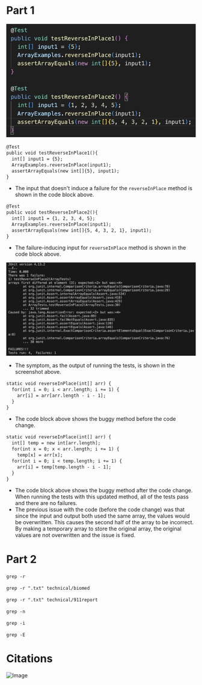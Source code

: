 # Part 1
![Image](W24_LR3_2.png)
```
@Test
public void testReverseInPlace1(){
  int[] input1 = {5};
  ArrayExamples.reverseInPlace(input1);
  assertArrayEquals(new int[]{5}, input1);
}
```
* The input that doesn't induce a failure for the `reverseInPlace` method is shown in the code block above.

```
@Test
public void testReverseInPlace2(){
  int[] input1 = {1, 2, 3, 4, 5};
  ArrayExamples.reverseInPlace(input1);
  assertArrayEquals(new int[]{5, 4, 3, 2, 1}, input1);
}
```
* The failure-inducing input for `reverseInPlace` method is shown in the code block above.

![Image](W24_LR3_3.png)
* The symptom, as the output of running the tests, is shown in the screenshot above.

```
static void reverseInPlace(int[] arr) {
  for(int i = 0; i < arr.length; i += 1) {
    arr[i] = arr[arr.length - i - 1];
  }
}
```
* The code block above shows the buggy method before the code change.

```
static void reverseInPlace(int[] arr) {
  int[] temp = new int[arr.length];
  for(int x = 0; x < arr.length; i += 1) {
    temp[x] = arr[x];
  for(int i = 0; i < temp.length; i += 1) {
    arr[i] = temp[temp.length - i - 1];
  }
}
```
* The code block above shows the buggy method after the code change. When running the tests with this updated method, all of the tests pass and there are no failures.
* The previous issue with the code (before the code change) was that since the input and output both used the same array, the values would be overwritten. This causes the second half of the array to be incorrect. By making a temporary array to store the original array, the original values are not overwritten and the issue is fixed.

# Part 2

`grep -r`

```grep -r ".txt" technical/biomed```

```grep -r ".txt" technical/911report```

`grep -n`

`grep -i`

`grep -E`

# Citations
![Image](W24_LR3_4.png)
